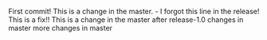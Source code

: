 First commit!
This is a change in the master. - I forgot this line in the release! This is a fix!!
This is a change in the master after release-1.0
changes in master
more changes in master

